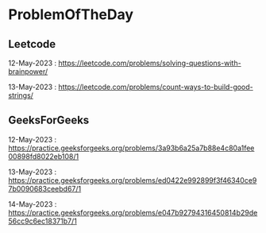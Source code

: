 # ProblemOfTheDay
## Leetcode

12-May-2023 : https://leetcode.com/problems/solving-questions-with-brainpower/

13-May-2023 : https://leetcode.com/problems/count-ways-to-build-good-strings/

## GeeksForGeeks

12-May-2023 : https://practice.geeksforgeeks.org/problems/3a93b6a25a7b88e4c80a1fee00898fd8022eb108/1

13-May-2023 : https://practice.geeksforgeeks.org/problems/ed0422e992899f3f46340ce97b0090683ceebd67/1

14-May-2023 : https://practice.geeksforgeeks.org/problems/e047b92794316450814b29de56cc9c6ec18371b7/1
